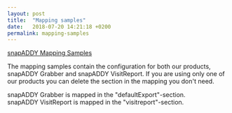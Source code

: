 ```yaml
---
layout: post
title:  "Mapping samples"
date:   2018-07-20 14:21:18 +0200
permalink: mapping-samples
---
```

[snapADDY Mapping Samples](https://github.com/snapADDY/snapaddy-mapping-samples/tree/master)

The mapping samples contain the configuration for both our products, snapADDY Grabber and snapADDY VisitReport.
If you are using only one of our products you can delete the section in the mapping you don't need.

snapADDY Grabber is mapped in the "defaultExport"-section.  
snapADDY VisitReport is mapped in the "visitreport"-section.


